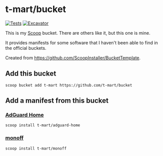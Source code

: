 # t-mart/bucket

[![Tests](https://github.com/t-mart/bucket/actions/workflows/ci.yml/badge.svg)](https://github.com/t-mart/bucket/actions/workflows/ci.yml) [![Excavator](https://github.com/t-mart/bucket/actions/workflows/excavator.yml/badge.svg)](https://github.com/t-mart/bucket/actions/workflows/excavator.yml)

This is my [Scoop](https://scoop.sh) bucket. There are others like it, but this one is mine.

It provides manifests for some software that I haven't been able to find in the official buckets.

Created from <https://github.com/ScoopInstaller/BucketTemplate>.

## Add this bucket

```shell
scoop bucket add t-mart https://github.com/t-mart/bucket
```

## Add a manifest from this bucket

### [AdGuard Home](https://github.com/AdguardTeam/AdGuardHome)

```shell
scoop install t-mart/adguard-home
```

### [monoff](https://github.com/t-mart/monoff)

```shell
scoop install t-mart/monoff
```
